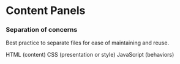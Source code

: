 # Content Panels

### Separation of concerns

Best practice to separate files for ease of maintaining and reuse. 

HTML (content)
CSS (presentation or style)
JavaScript (behaviors)